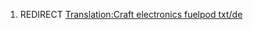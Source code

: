 1.  REDIRECT [Translation:Craft electronics fuelpod
    txt/de](Translation:Craft_electronics_fuelpod_txt/de "wikilink")